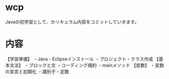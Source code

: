 # wcp
Javaの初学習として、カリキュラム内容をコミットしていきます。

# 内容
【学習準備】
・Java・Eclipseインストール
・プロジェクト・クラス作成
【基本文法】
・ブロックと文
・コーディング規約
・mainメソッド
【変数】
・変数の宣言と初期化
・識別子・定数
